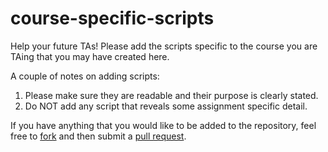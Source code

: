 # course-specific-scripts

Help your future TAs!
Please add the scripts specific to the course you are TAing that you may have created here.

A couple of notes on adding scripts:

1. Please make sure they are readable and their purpose is clearly stated.
2. Do NOT add any script that reveals some assignment specific detail.

If you have anything that you would like to be added to the repository, feel free to 
[fork](https://help.github.com/articles/fork-a-repo/)  and then submit 
a [pull request](https://help.github.com/articles/about-pull-requests/).
